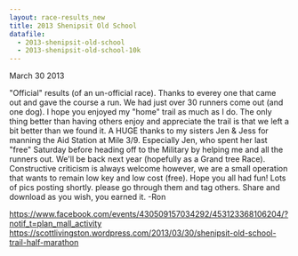 ```yaml
---
layout: race-results_new
title: 2013 Shenipsit Old School
datafile: 
  - 2013-shenipsit-old-school
  - 2013-shenipsit-old-school-10k
---
```


March 30 2013

"Official" results (of an un-official race). Thanks to everey one that came out and gave the course a run. We had just over 30 runners come out (and one dog). I hope you enjoyed my "home" trail as much as I do. The only thing better than having others enjoy and appreciate the trail is that we left a bit better than we found it. A HUGE thanks to my sisters Jen & Jess for manning the Aid Station at Mile 3/9. Especially Jen, who spent her last "free" Saturday before heading off to the Military by helping me and all the runners out. We'll be back next year (hopefully as a Grand tree Race). Constructive criticism is always welcome however, we are a small operation that wants to remain low key and low cost (free). Hope you all had fun! Lots of pics posting shortly. please go through them and tag others. Share and download as you wish, you earned it.
-Ron

https://www.facebook.com/events/430509157034292/453123368106204/?notif_t=plan_mall_activity
https://scottlivingston.wordpress.com/2013/03/30/shenipsit-old-school-trail-half-marathon
